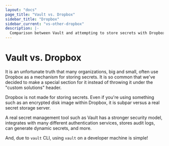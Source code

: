 ```yaml
---
layout: "docs"
page_title: "Vault vs. Dropbox"
sidebar_title: "Dropbox"
sidebar_current: "vs-other-dropbox"
description: |-
  Comparison between Vault and attempting to store secrets with Dropbox.
---
```


# Vault vs. Dropbox

It is an unfortunate truth that many organizations, big and small, often use Dropbox as a mechanism for storing secrets. It is so common that we've decided to make a special section for it instead of throwing it under the "custom solutions" header.

Dropbox is not made for storing secrets. Even if you're using something such as an encrypted disk image within Dropbox, it is subpar versus a real secret storage server.

A real secret management tool such as Vault has a stronger security model, integrates with many different authentication services, stores audit logs, can generate dynamic secrets, and more.

And, due to `vault` CLI, using `vault` on a developer machine is simple!
